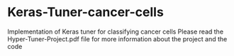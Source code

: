 # Keras-Tuner-cancer-cells
Implementation of Keras tuner for classifying cancer cells
Please read the Hyper-Tuner-Project.pdf file for more information about the project and the code
